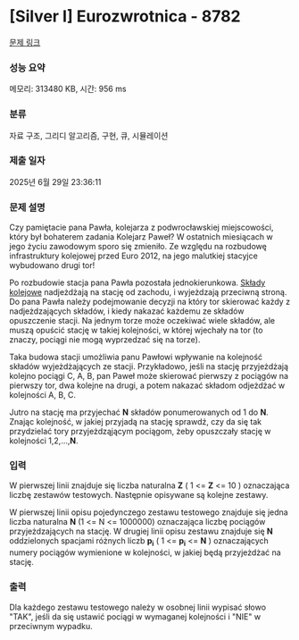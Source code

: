 # [Silver I] Eurozwrotnica - 8782 

[문제 링크](https://www.acmicpc.net/problem/8782) 

### 성능 요약

메모리: 313480 KB, 시간: 956 ms

### 분류

자료 구조, 그리디 알고리즘, 구현, 큐, 시뮬레이션

### 제출 일자

2025년 6월 29일 23:36:11

### 문제 설명

<p>Czy pamiętacie pana Pawła, kolejarza z podwrocławskiej miejscowości, który był bohaterem zadania Kolejarz Paweł? W ostatnich miesiącach w jego życiu zawodowym sporo się zmieniło. Ze względu na rozbudowę infrastruktury kolejowej przed Euro 2012, na jego malutkiej stacyjce wybudowano drugi tor!</p>

<p>Po rozbudowie stacja pana Pawła pozostała jednokierunkowa. <a href="http://pl.wikipedia.org/wiki/Sk%C5%82ad_kolejowy">Składy kolejowe</a> nadjeżdżają na stację od zachodu, i wyjeżdzają przeciwną stroną. Do pana Pawła należy podejmowanie decyzji na który tor skierować każdy z nadjeżdzających składów, i kiedy nakazać każdemu ze składów opuszczenie stacji. Na jednym torze może oczekiwać wiele składów, ale muszą opuścić stację w takiej kolejności, w której wjechały na tor (to znaczy, pociągi nie mogą wyprzedzać się na torze).</p>

<p>Taka budowa stacji umożliwia panu Pawłowi wpływanie na kolejność składów wyjeżdżających ze stacji. Przykładowo, jeśli na stację przyjeżdżają kolejno pociągi C, A, B, pan Paweł może skierować pierwszy z pociągów na pierwszy tor, dwa kolejne na drugi, a potem nakazać składom odjeżdżać w kolejności A, B, C.</p>

<p>Jutro na stację ma przyjechać <strong>N</strong> składów ponumerowanych od 1 do <strong>N</strong>. Znając kolejność, w jakiej przyjadą na stację sprawdź, czy da się tak przydzielać tory przyjeżdząjącym pociągom, żeby opuszczały stację w kolejności 1,2,...,<strong>N</strong>.</p>

### 입력 

 <p>W pierwszej linii znajduje się liczba naturalna <strong>Z</strong> ( 1 <= <strong>Z</strong> <= 10 ) oznaczająca liczbę zestawów testowych. Następnie opisywane są kolejne zestawy.</p>

<p>W pierwszej linii opisu pojedynczego zestawu testowego znajduje się jedna liczba naturalna <strong>N</strong> (1 <= N  <= 1000000) oznaczająca liczbę pociągów przyjeżdzających na stację. W drugiej linii opisu zestawu znajduje się <strong>N</strong> oddzielonych spacjami różnych liczb <strong>p<sub>i</sub></strong> ( 1 <= <strong>p<sub>i</sub></strong> <= <strong>N</strong> ) oznaczających numery pociągów wymienione w kolejności, w jakiej będą przyjeżdżać na stację.</p>

### 출력 

 <p>Dla każdego zestawu testowego należy w osobnej linii wypisać słowo "TAK", jeśli da się ustawić pociągi w wymaganej kolejności i "NIE" w przeciwnym wypadku.</p>

